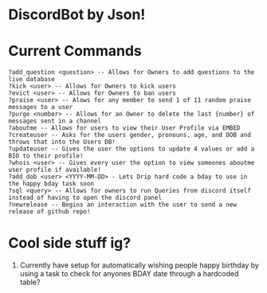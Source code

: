 # DiscordBot by Json!
# Current Commands
```
?add_question <question> -- Allows for Owners to add questions to the live database
?kick <user> -- Allows for Owners to kick users
?evict <user> -- Allows for Owners to ban users
?praise <user> -- Alows for any member to send 1 of 11 random praise messages to a user
?purge <number> -- Allows for an Owner to delete the last {number} of messages sent in a channel
?aboutme -- Allows for users to view their User Profile via EMBED
?createuser -- Asks for the users gender, pronouns, age, and DOB and throws that into the Users DB!
?updateuser -- Gives the user the options to update 4 values or add a BIO to their profile!
?whois <user> -- Gives every user the option to view someones aboutme user profile if available!
?add_dob <user> <YYYY-MM-DD> - Lets Drip hard code a bday to use in the happy bday task soon
?sql <query> -- Allows for owners to run Queries from discord itself instead of having to open the discord panel
?newrelease -- Begins an interaction with the user to send a new release of github repo!
```
# Cool side stuff ig?

1. Currently have setup for automatically wishing people happy birthday by using a task to check for anyones BDAY date through a hardcoded table?
